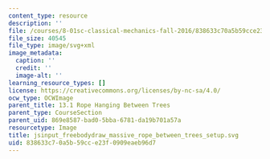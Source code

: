 ```yaml
---
content_type: resource
description: ''
file: /courses/8-01sc-classical-mechanics-fall-2016/838633c70a5b59cce23f0909eaeb96d7_jsinput_freebodydraw_massive_rope_between_trees_setup.svg
file_size: 40545
file_type: image/svg+xml
image_metadata:
  caption: ''
  credit: ''
  image-alt: ''
learning_resource_types: []
license: https://creativecommons.org/licenses/by-nc-sa/4.0/
ocw_type: OCWImage
parent_title: 13.1 Rope Hanging Between Trees
parent_type: CourseSection
parent_uid: 869e8587-bad0-5bba-6781-da19b701a57a
resourcetype: Image
title: jsinput_freebodydraw_massive_rope_between_trees_setup.svg
uid: 838633c7-0a5b-59cc-e23f-0909eaeb96d7
---
```

